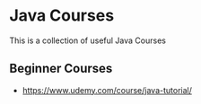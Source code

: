 # Java Courses

This is a collection of useful Java Courses

## Beginner Courses

- https://www.udemy.com/course/java-tutorial/
